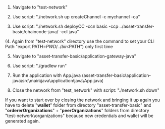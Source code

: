 1. Navigate to "test-network"

2. Use script: "./network.sh up createChannel -c mychannel -ca"

3. Use script: "./network.sh deployCC -ccn basic -ccp ../asset-transfer-basic/chaincode-java/ -ccl java"

(4. Again from "test-network" directory use the command to set your CLI Path "export PATH=${PWD}/../bin:$PATH") only first time

5. Navigate to "asset-transfer-basic/application-gateway-java"

6. Use script: "./gradlew run"

7. Run the application with App.java (asset-transfer-basic\application-java\src\main\java\application\java\App.java)

8. Close the network from "test_network" with script: "./network.sh down"



If you want to start over by closing the network and bringing it up again you have to delete "**wallet**" folder from directory "asset-transfer-basic" and 
"**ordererOrganizations**" + "**peerOrganizations**" folders from directory "test-network\organizations" because new credentials and wallet will be generated again.
